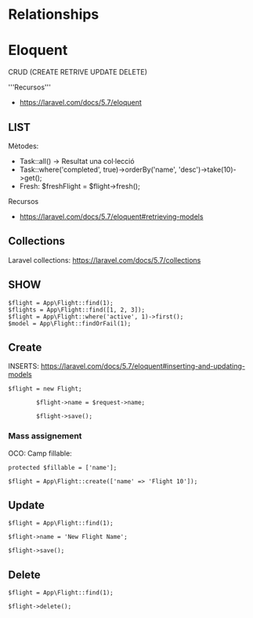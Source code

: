 # Relationships


# Eloquent

CRUD (CREATE RETRIVE UPDATE DELETE)

'''Recursos'''
- https://laravel.com/docs/5.7/eloquent

## LIST
Mètodes:

- Task::all() -> Resultat una col·lecció
- Task::where('completed', true)->orderBy('name', 'desc')->take(10)->get();
- Fresh: $freshFlight = $flight->fresh();

Recursos
- https://laravel.com/docs/5.7/eloquent#retrieving-models

## Collections

Laravel collections: https://laravel.com/docs/5.7/collections

## SHOW

```
$flight = App\Flight::find(1);
$flights = App\Flight::find([1, 2, 3]);
$flight = App\Flight::where('active', 1)->first();
$model = App\Flight::findOrFail(1);

```

## Create

INSERTS: https://laravel.com/docs/5.7/eloquent#inserting-and-updating-models

```
$flight = new Flight;

        $flight->name = $request->name;

        $flight->save();
```

### Mass assignement

OCO: Camp fillable:

    protected $fillable = ['name'];

```
$flight = App\Flight::create(['name' => 'Flight 10']);
```

## Update

```
$flight = App\Flight::find(1);

$flight->name = 'New Flight Name';

$flight->save();
```

## Delete

```
$flight = App\Flight::find(1);

$flight->delete();
```
